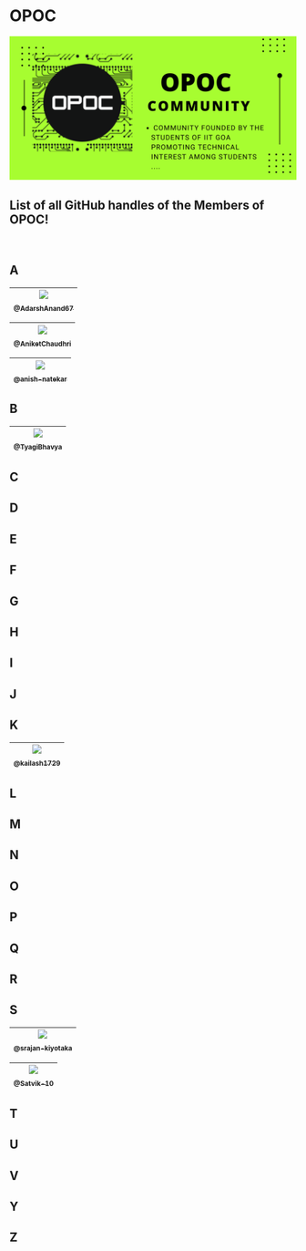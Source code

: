 # OPOC

<p align="center">
<img src="https://github.com/srajan-kiyotaka/OPOC-First-Git-GitHub-Session/blob/update/OPOC%20banner.png?raw=true" width="900"/>
</p>

## **List of all GitHub handles of the Members of OPOC!**

<br>

<!-- Copy the below 2 lines just changing your username at 3 places -->

## A

| [<img src="https://github.com/AdarshAnand67.png?size=115" width=115><br><sub>@AdarshAnand67</sub>](https://github.com/AdarshAnand67) |
| :----------------------------------------------------------------------------------------------------------------------------------: |

| [<img src="https://avatars.githubusercontent.com/u/79798301?v=4" width=115><br><sub>@AniketChaudhri</sub>](https://github.com/AniketChaudhri) |
| :-----------------------------------------------------------------------------------------------------------------------------------------: |

| [<img src="https://avatars.githubusercontent.com/u/72445283?v=4" width=115><br><sub>@anish-natekar</sub>](https://github.com/anish-natekar) |
| :-----------------------------------------------------------------------------------------------------------------------------------------: |

## B
| [<img src="https://avatars.githubusercontent.com/u/99269005?s=400&u=f9281da6e2a10eb567d1514c4311e62aa759471b&v=4" width=115><br><sub>@TyagiBhavya</sub>](https://github.com/TyagiBhavya) |
| :-----------------------------------------------------------------------------------------------------------------------------------------: |

## C

## D

## E

## F

## G

## H

## I

## J

## K
| [<img src="https://user-images.githubusercontent.com/88325833/153021479-44bba76a-ad38-424f-89e8-ad90a4650df4.png" width=115><br><sub>@kailash1729</sub>](https://github.com/kailash1729) |
| :-----------------------------------------------------------------------------------------------------------------------------------------: |
## L

## M

## N

## O

## P

## Q

## R

## S

| [<img src="https://avatars.githubusercontent.com/u/91196806?v=4" width=115><br><sub>@srajan-kiyotaka</sub>](https://github.com/srajan-kiyotaka) |
| :---------------------------------------------------------------------------------------------------------------------------------------------: |

| [<img src="https://avatars.githubusercontent.com/u/77329760?v=4" width=115><br><sub>@Satvik-10</sub>](https://github.com/Satvik-10) |
| :-----------------------------------------------------------------------------------------------------------------------------------------: |

## T

## U

## V

## Y

## Z
